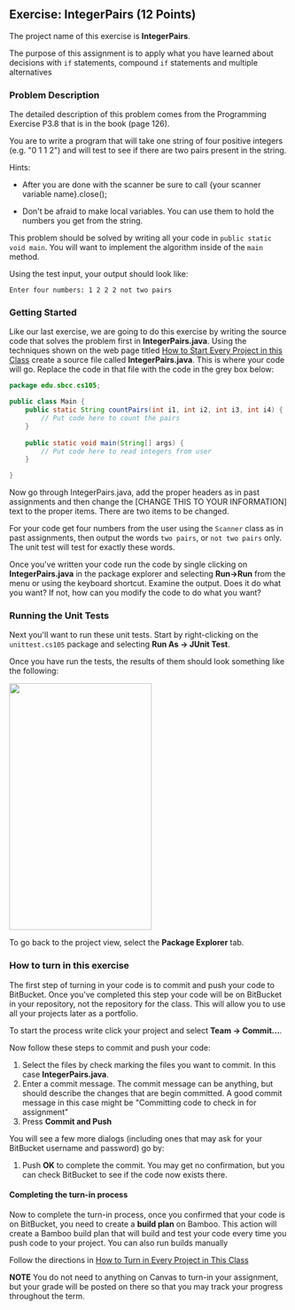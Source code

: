 ## Exercise: IntegerPairs (12 Points)

The project name of this exercise is **IntegerPairs**.

The purpose of this assignment is to apply what you have learned about decisions with `if` statements, compound `if` statements and multiple alternatives

### Problem Description

The detailed description of this problem comes from the Programming Exercise P3.8 that is in the book (page 126).

You are to write a program that will take one string of four positive integers (e.g. "0 1 1 2") and will test to see if there are two pairs present in the string. 

Hints:

- After you are done with the scanner be sure to call {your scanner variable name}.close();

- Don't be afraid to make local variables. You can use them to hold the numbers you get from the string.

This problem should be solved by writing all your code in `public static void main`. You will want to implement the algorithm inside of the `main` method. 

Using the test input, your output should look like:

`Enter four numbers: 1 2 2 2 not two pairs`

### Getting Started

Like our last exercise, we are going to do this exercise by writing the source code that solves the problem first in **IntegerPairs.java**. Using the techniques shown on the web page titled [How to Start Every Project in this Class](http://crowd.cs.sbcc.edu:7990/projects/CS105F2016/repos/allan.knight/browse/HowToStartEveryProject.md) create a source file called **IntegerPairs.java**. This is where your code will go. Replace the code in that file with the code in the grey box below:

```java
package edu.sbcc.cs105;

public class Main {
    public static String countPairs(int i1, int i2, int i3, int i4) {
        // Put code here to count the pairs
    }
    
    public static void main(String[] args) {
        // Put code here to read integers from user
    }

}
```

Now go through IntegerPairs.java, add the proper headers as in past assignments and then change the [CHANGE THIS TO YOUR INFORMATION] text to the proper items. There are two items to be changed.

For your code get four numbers from the user using the `Scanner` class as in past assignments, then output the words `two pairs`, or `not two pairs` only. The unit test will test for exactly these words.

Once you've written your code run the code by single clicking on **IntegerPairs.java** in the package explorer and selecting **Run->Run** from the menu or using the keyboard shortcut. Examine the output. Does it do what you want? If not, how can you modify the code to do what you want?

### Running the Unit Tests

Next you'll want to run these unit tests. Start by right-clicking on the `unittest.cs105` package and selecting **Run As -> JUnit Test**. 

Once you have run the tests, the results of them should look something like the following:

<img src="https://www.dropbox.com/s/79zw4fbsjebbx1s/junit_test.png?dl=1" width="257" height="445" />

To go back to the project view, select the **Package Explorer** tab.

### How to turn in this exercise

The first step of turning in your code is to commit and push your code to BitBucket. Once you've completed this step your code will be on BitBucket in your repository, not the repository for the class. This will allow you to use all your projects later as a portfolio.

To start the process write click your project and select **Team -> Commit...**. 

Now follow these steps to commit and push your code:

1. Select the files by check marking the files you want to commit. In this case **IntegerPairs.java**. 
2. Enter a commit message. The commit message can be anything, but should describe the changes that are begin committed. A good commit message in this case might be "Committing code to check in for assignment"
3. Press **Commit and Push**

You will see a few more dialogs (including ones that may ask for your BitBucket username and password) go by:

1. Push **OK** to complete the commit. You may get no confirmation, but you can check BitBucket to see if the code now exists there.

#### Completing the turn-in process

Now to complete the turn-in process, once you confirmed that your code is on BitBucket, you need to create a **build plan** on Bamboo. This action will create a Bamboo build plan that will build and test your code every time you push code to your project. You can also run builds manually

Follow the directions in [How to Turn in Every Project in This Class](http://crowd.cs.sbcc.edu:7990/projects/CS105F2016/repos/allan.knight/browse/HowToTurnInEveryProjectInThisClass.md)

**NOTE** You do not need to anything on Canvas to turn-in your assignment, but your grade will be posted on there so that you may track your progress throughout the term.